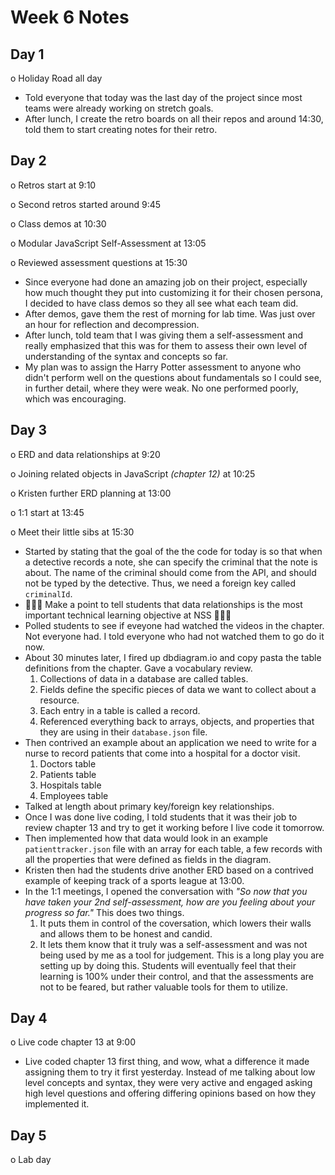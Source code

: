 # Week 6 Notes

## Day 1

o Holiday Road all day

* Told everyone that today was the last day of the project since most teams were already working on stretch goals.
* After lunch, I create the retro boards on all their repos and around 14:30, told them to start creating notes for their retro.

## Day 2

o Retros start at 9:10

o Second retros started around 9:45

o Class demos at 10:30

o Modular JavaScript Self-Assessment at 13:05

o Reviewed assessment questions at 15:30

* Since everyone had done an amazing job on their project, especially how much thought they put into customizing it for their chosen persona, I decided to have class demos so they all see what each team did.
* After demos, gave them the rest of morning for lab time. Was just over an hour for reflection and decompression.
* After lunch, told team that I was giving them a self-assessment and really emphasized that this was for them to assess their own level of understanding of the syntax and concepts so far.
* My plan was to assign the Harry Potter assessment to anyone who didn't perform well on the questions about fundamentals so I could see, in further detail, where they were weak. No one performed poorly, which was encouraging.

## Day 3

o ERD and data relationships at 9:20

o Joining related objects in JavaScript _(chapter 12)_ at 10:25

o Kristen further ERD planning at 13:00

o 1:1 start at 13:45

o Meet their little sibs at 15:30

* Started by stating that the goal of the the code for today is so that when a detective records a note, she can specify the criminal that the note is about. The name of the criminal should come from the API, and should not be typed by the detective. Thus, we need a foreign key called `criminalId`.
* 🌟🌟🌟 Make a point to tell students that data relationships is the most important technical learning objective at NSS 🌟🌟🌟
* Polled students to see if eveyone had watched the videos in the chapter. Not everyone had. I told everyone who had not watched them to go do it now.
* About 30 minutes later, I fired up dbdiagram.io and copy pasta the table definitions from the chapter. Gave a vocabulary review.
    1. Collections of data in a database are called tables.
    1. Fields define the specific pieces of data we want to collect about a resource.
    1. Each entry in a table is called a record.
    1. Referenced everything back to arrays, objects, and properties that they are using in their `database.json` file.
* Then contrived an example about an application we need to write for a nurse to record patients that come into a hospital for a doctor visit.
    1. Doctors table
    1. Patients table
    1. Hospitals table
    1. Employees table
* Talked at length about primary key/foreign key relationships.
* Once I was done live coding, I told students that it was their job to review chapter 13 and try to get it working before I live code it tomorrow.
* Then implemented how that data would look in an example `patienttracker.json` file with an array for each table, a few records with all the properties that were defined as fields in the diagram.
* Kristen then had the students drive another ERD based on a contrived example of keeping track of a sports league at 13:00.
* In the 1:1 meetings, I opened the conversation with _"So now that you have taken your 2nd self-assessment, how are you feeling about your progress so far."_ This does two things.
    1. It puts them in control of the coversation, which lowers their walls and allows them to be honest and candid.
    2. It lets them know that it truly was a self-assessment and was not being used by me as a tool for judgement. This is a long play you are setting up by doing this. Students will eventually feel that their learning is 100% under their control, and that the assessments are not to be feared, but rather valuable tools for them to utilize.


## Day 4

o Live code chapter 13 at 9:00

* Live coded chapter 13 first thing, and wow, what a difference it made assigning them to try it first yesterday. Instead of me talking about low level concepts and syntax, they were very active and engaged asking high level questions and offering differing opinions based on how they implemented it.

## Day 5

o Lab day